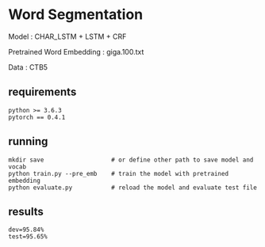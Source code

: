 # Word Segmentation

Model : CHAR_LSTM + LSTM + CRF

Pretrained Word Embedding : giga.100.txt

Data : CTB5

## requirements

```
python >= 3.6.3
pytorch == 0.4.1
```

## running

```
mkdir save                   # or define other path to save model and vocab
python train.py --pre_emb    # train the model with pretrained embedding
python evaluate.py           # reload the model and evaluate test file
```

## results

```
dev=95.84%
test=95.65%
```

